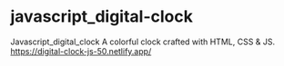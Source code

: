 # javascript_digital-clock
Javascript_digital_clock A colorful clock crafted with HTML, CSS &amp; JS.
https://digital-clock-js-50.netlify.app/
